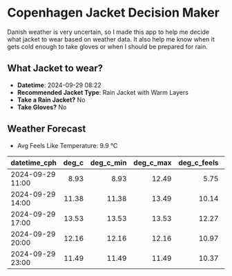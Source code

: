 
# Copenhagen Jacket Decision Maker

Danish weather is very uncertain, so I made this app to help me decide what jacket to wear based on weather data. 
It also help me know when it gets cold enough to take gloves or when I should be prepared for rain.

## What Jacket to wear?

- **Datetime**: 2024-09-29 08:22
- **Recommended Jacket Type**: Rain Jacket with Warm Layers
- **Take a Rain Jacket?** No
- **Take Gloves?** No

## Weather Forecast
- Avg Feels Like Temperature: 9.9 °C

| datetime_cph     |   deg_c |   deg_c_min |   deg_c_max |   deg_c_feels | weather   | wind   | rain   |
|:-----------------|--------:|------------:|------------:|--------------:|:----------|:-------|:-------|
| 2024-09-29 11:00 |    8.93 |        8.93 |       12.49 |          5.75 | Clear     | Medium | None   |
| 2024-09-29 14:00 |   11.38 |       11.38 |       13.49 |         10.14 | Clouds    | Medium | None   |
| 2024-09-29 17:00 |   13.53 |       13.53 |       13.53 |         12.27 | Clouds    | Low    | None   |
| 2024-09-29 20:00 |   12.16 |       12.16 |       12.16 |         10.97 | Clouds    | Low    | None   |
| 2024-09-29 23:00 |   11.49 |       11.49 |       11.49 |         10.37 | Clouds    | Low    | None   |
        
